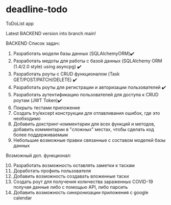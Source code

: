 # deadline-todo
ToDoList app

Latest BACKEND version into branch main!


BACKEND
Список задач:

1. Разработать модели базы данных (SQLAlchemyORM)✔️
2. Разработать медоты для работы с базой данных (SQLAlchemy ORM (1.4/2.0 style) using asyncpg) ✔️
3. Разработать роуты с CRUD функционалом (Task GET/POST/PATCH/DELETE) ✔️
4. Разработать роуты для регистрации и авторизации пользователей ✔️
5. Разработать аутентификацию пользователей для доступа к CRUD роутам (JWT Token)✔️
6. Покрыть тестами приложение
7. Создать try/except конструкции для отлавливания ошибок, где это необходимо
8. Добавить докстринг-комментарии для всех функций и методов, добавить комментарии в "сложных" местах, чтобы сделать код более поддерживаемым
9. Небольшие возможные правки связанные с составом моделей базы данных

Возможный доп. функционал:

10. Разработать возможность оставлять заметки к таскам
11. Доработать профиль пользователя
12. Добавить возможность создавать вложенные таски
13. Создать роут для получения количества зараженных COVID-19 получая данные либо с помощью API, либо парсить
14. Добавить возможность синхронизации приложения с google calendar

